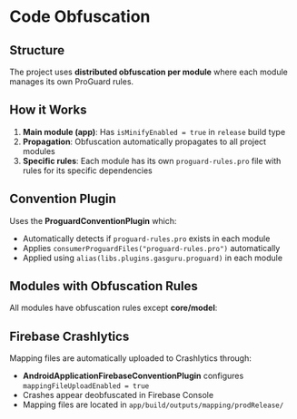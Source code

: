 # Code Obfuscation

## Structure

The project uses **distributed obfuscation per module** where each module manages its own ProGuard rules.

## How it Works

1. **Main module (app)**: Has `isMinifyEnabled = true` in `release` build type
2. **Propagation**: Obfuscation automatically propagates to all project modules
3. **Specific rules**: Each module has its own `proguard-rules.pro` file with rules for its specific dependencies

## Convention Plugin

Uses the **ProguardConventionPlugin** which:
- Automatically detects if `proguard-rules.pro` exists in each module
- Applies `consumerProguardFiles("proguard-rules.pro")` automatically
- Applied using `alias(libs.plugins.gasguru.proguard)` in each module

## Modules with Obfuscation Rules

All modules have obfuscation rules except **core/model**:

## Firebase Crashlytics

Mapping files are automatically uploaded to Crashlytics through:
- **AndroidApplicationFirebaseConventionPlugin** configures `mappingFileUploadEnabled = true`
- Crashes appear deobfuscated in Firebase Console
- Mapping files are located in `app/build/outputs/mapping/prodRelease/`